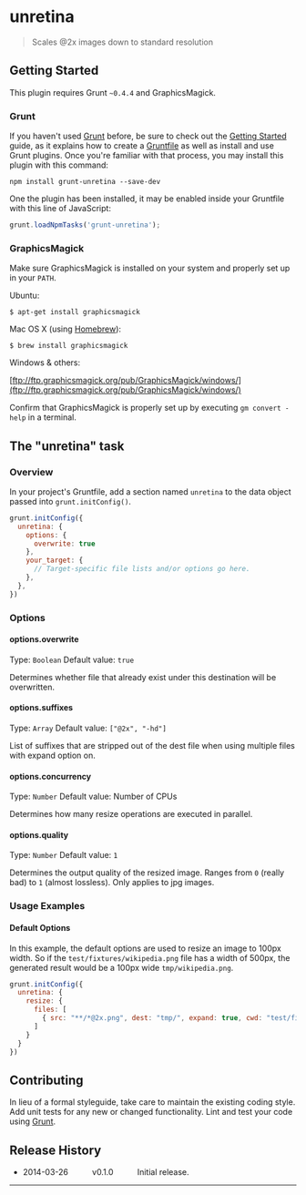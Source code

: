 # unretina

> Scales @2x images down to standard resolution

## Getting Started
This plugin requires Grunt `~0.4.4` and GraphicsMagick.

### Grunt
If you haven't used [Grunt](http://gruntjs.com/) before, be sure to check out the [Getting Started](http://gruntjs.com/getting-started) guide, as it explains how to create a [Gruntfile](http://gruntjs.com/sample-gruntfile) as well as install and use Grunt plugins. Once you're familiar with that process, you may install this plugin with this command:

```shell
npm install grunt-unretina --save-dev
```

One the plugin has been installed, it may be enabled inside your Gruntfile with this line of JavaScript:

```js
grunt.loadNpmTasks('grunt-unretina');
```

### GraphicsMagick
Make sure GraphicsMagick is installed on your system and properly set up in your `PATH`.

Ubuntu:

```shell
$ apt-get install graphicsmagick
```

Mac OS X (using [Homebrew](http://brew.sh/)):

```shell
$ brew install graphicsmagick
```

Windows & others: 

[ftp://ftp.graphicsmagick.org/pub/GraphicsMagick/windows/](ftp://ftp.graphicsmagick.org/pub/GraphicsMagick/windows/)

Confirm that GraphicsMagick is properly set up by executing `gm convert -help` in a terminal.

## The "unretina" task

### Overview
In your project's Gruntfile, add a section named `unretina` to the data object passed into `grunt.initConfig()`.

```js
grunt.initConfig({
  unretina: {
    options: {
      overwrite: true
    },
    your_target: {
      // Target-specific file lists and/or options go here.
    },
  },
})
```

### Options

#### options.overwrite
Type: `Boolean`
Default value: `true`

Determines whether file that already exist under this destination will be overwritten.

#### options.suffixes
Type: `Array`
Default value: `["@2x", "-hd"]`

List of suffixes that are stripped out of the dest file when using multiple files with expand option on.

#### options.concurrency
Type: `Number`
Default value: Number of CPUs

Determines how many resize operations are executed in parallel.

#### options.quality
Type: `Number`
Default value: `1`

Determines the output quality of the resized image. Ranges from `0` (really bad) to `1` (almost lossless). Only applies to jpg images.

### Usage Examples

#### Default Options
In this example, the default options are used to resize an image to 100px width. So if the `test/fixtures/wikipedia.png` file has a width of 500px, the generated result would be a 100px wide `tmp/wikipedia.png`.

```js
grunt.initConfig({
  unretina: {
    resize: {
      files: [
      	{ src: "**/*@2x.png", dest: "tmp/", expand: true, cwd: "test/fixtures/" }
      ]
    }
  }
})
```

## Contributing
In lieu of a formal styleguide, take care to maintain the existing coding style. Add unit tests for any new or changed functionality. Lint and test your code using [Grunt](http://gruntjs.com/).


## Release History

 * 2014-03-26   v0.1.0   Initial release.

---
